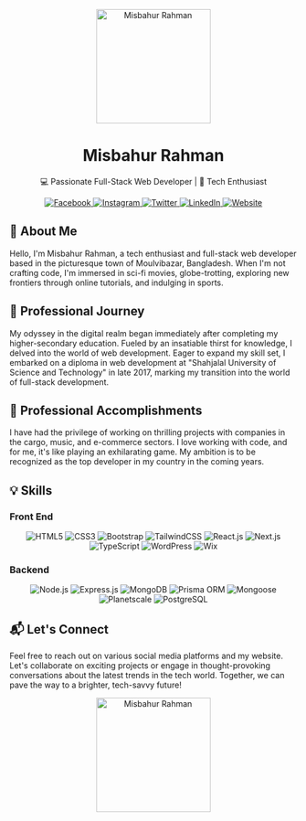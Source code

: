 <!-- Header Image -->
<p align="center">
  <img src="https://raw.githubusercontent.com/thompsonemerson/thompsonemerson/master/cover-thompson.png" height="200" alt="Misbahur Rahman">
</p>

<!-- Title -->
<h1 align="center">Misbahur Rahman</h1>

<!-- Subtitle -->
<p align="center">
  💻 Passionate Full-Stack Web Developer | 🚀 Tech Enthusiast
</p>

<!-- Social Media Icons -->
<p align="center">
  <a href="https://www.facebook.com/misbahurbd">
    <img src="https://img.shields.io/badge/Facebook-%40misbahurbd-blue?style=for-the-badge&logo=facebook" alt="Facebook">
  </a>
  <a href="https://www.instagram.com/misbahrubd">
    <img src="https://img.shields.io/badge/Instagram-%40misbahrubd-orange?style=for-the-badge&logo=instagram" alt="Instagram">
  </a>
  <a href="https://www.twitter.com/misbahurbd">
    <img src="https://img.shields.io/badge/Twitter-%40misbahurbd-blue?style=for-the-badge&logo=twitter" alt="Twitter">
  </a>
  <a href="https://www.linkedin.com/in/misbahurbd">
    <img src="https://img.shields.io/badge/LinkedIn-%40misbahurbd-blue?style=for-the-badge&logo=linkedin" alt="LinkedIn">
  </a>
  <a href="https://www.misbahurbd.com">
    <img src="https://img.shields.io/badge/Website-misbahurbd.com-green?style=for-the-badge&logo=web" alt="Website">
  </a>
</p>

<!-- About Me -->
## 👋 About Me

Hello, I'm Misbahur Rahman, a tech enthusiast and full-stack web developer based in the picturesque town of Moulvibazar, Bangladesh. When I'm not crafting code, I'm immersed in sci-fi movies, globe-trotting, exploring new frontiers through online tutorials, and indulging in sports.

<!-- Professional Journey -->
## 🚀 Professional Journey

My odyssey in the digital realm began immediately after completing my higher-secondary education. Fueled by an insatiable thirst for knowledge, I delved into the world of web development. Eager to expand my skill set, I embarked on a diploma in web development at "Shahjalal University of Science and Technology" in late 2017, marking my transition into the world of full-stack development.

<!-- Professional Accomplishments -->
## 🌟 Professional Accomplishments

I have had the privilege of working on thrilling projects with companies in the cargo, music, and e-commerce sectors. I love working with code, and for me, it's like playing an exhilarating game. My ambition is to be recognized as the top developer in my country in the coming years.

<!-- Skills Section -->
## 💡 Skills

<!-- Front-End Skills -->
### Front End
<p align="center">
  <img src="https://img.shields.io/badge/HTML5-Web-Developer-orange?style=for-the-badge&logo=html5" alt="HTML5">
  <img src="https://img.shields.io/badge/CSS3-Web-Developer-orange?style=for-the-badge&logo=css3" alt="CSS3">
  <img src="https://img.shields.io/badge/Bootstrap-Web-Developer-orange?style=for-the-badge&logo=bootstrap" alt="Bootstrap">
  <img src="https://img.shields.io/badge/TailwindCSS-Web-Developer-orange?style=for-the-badge&logo=tailwind-css" alt="TailwindCSS">
  <img src="https://img.shields.io/badge/React.js-Web-Developer-orange?style=for-the-badge&logo=react" alt="React.js">
  <img src="https://img.shields.io/badge/Next.js-Web-Developer-orange?style=for-the-badge&logo=next.js" alt="Next.js">
  <img src="https://img.shields.io/badge/TypeScript-Web-Developer-orange?style=for-the-badge&logo=typescript" alt="TypeScript">
  <img src="https://img.shields.io/badge/WordPress-Web-Developer-orange?style=for-the-badge&logo=wordpress" alt="WordPress">
  <img src="https://img.shields.io/badge/Wix-Web-Developer-orange?style=for-the-badge&logo=wix" alt="Wix">
</p>

<!-- Back-End Skills -->
### Backend
<p align="center">
  <img src="https://img.shields.io/badge/Node.js-Back-End-Developer-blue?style=for-the-badge&logo=node.js" alt="Node.js">
  <img src="https://img.shields.io/badge/Express.js-Back-End-Developer-blue?style=for-the-badge&logo=express" alt="Express.js">
  <img src="https://img.shields.io/badge/MongoDB-Back-End-Developer-blue?style=for-the-badge&logo=mongodb" alt="MongoDB">
  <img src="https://img.shields.io/badge/Prisma ORM-Back-End-Developer-blue?style=for-the-badge&logo=prisma" alt="Prisma ORM">
  <img src="https://img.shields.io/badge/Mongoose-Back-End-Developer-blue?style=for-the-badge&logo=mongoose" alt="Mongoose">
  <img src="https://img.shields.io/badge/Planetscale-Back-End-Developer-blue?style=for-the-badge&logo=planetscale" alt="Planetscale">
  <img src="https://img.shields.io/badge/PostgreSQL-Back-End-Developer-blue?style=for-the-badge&logo=postgresql" alt="PostgreSQL">
</p>

<!-- Connect Section -->
## 📬 Let's Connect

Feel free to reach out on various social media platforms and my website. Let's collaborate on exciting projects or engage in thought-provoking conversations about the latest trends in the tech world. Together, we can pave the way to a brighter, tech-savvy future!

<!-- Footer Image -->
<p align="center">
  <img src="https://raw.githubusercontent.com/thompsonemerson/thompsonemerson/master/cover-thompson.png" height="200" alt="Misbahur Rahman">
</p>
